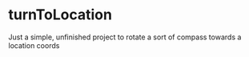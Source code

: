 # turnToLocation
Just a simple, unfinished project to rotate a sort of compass towards a location coords
